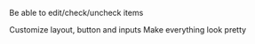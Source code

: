 <!-- JAVASCRIPT -->
Be able to edit/check/uncheck items


<!-- SCSS / Bootstrap -->
Customize layout, button and inputs
Make everything look pretty


<!-- NEXT TASK -->


<!-- BUGS -->